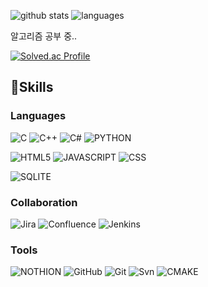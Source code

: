 <!--
**HyeonsuIm/HyeonsuIm** is a ✨ _special_ ✨ repository because its `README.md` (this file) appears on your GitHub profile.

Here are some ideas to get you started:

- 🔭 I’m currently working on ...
- 🌱 I’m currently learning ...
- 👯 I’m looking to collaborate on ...
- 🤔 I’m looking for help with ...
- 💬 Ask me about ...
- 📫 How to reach me: ...
- 😄 Pronouns: ...
- ⚡ Fun fact: ...
-->


![github stats](https://github-readme-stats.vercel.app/api?username=HyeonsuIm&theme=codeSTACKr)
![languages](https://github-readme-stats.vercel.app/api/top-langs/?username=HyeonsuIm&theme=codeSTACKr&show_icons=true&layout=compact&count_private=true)

알고리즘 공부 중..

[![Solved.ac Profile](http://mazassumnida.wtf/api/v2/generate_badge?boj=ees1307)](https://solved.ac/ees1307/)


## 💪Skills

### Languages

![C](https://img.shields.io/badge/C-A8B9CC.svg?style=for-the-badge&logo=C&logoColor=black)
![C++](https://img.shields.io/badge/C%2B%2B-00599C?style=for-the-badge&logo=c%2B%2B&logoColor=white)
![C#](https://img.shields.io/badge/C%20Sharp-239120.svg?style=for-the-badge&logo=C-Sharp&logoColor=white)
![PYTHON](https://img.shields.io/badge/Python-3776AB.svg?style=for-the-badge&logo=Python&logoColor=white)

![HTML5](https://img.shields.io/badge/HTML5-E34F26?style=for-the-badge&logo=html5&logoColor=white)
![JAVASCRIPT](https://img.shields.io/badge/JavaScript-F7DF1E.svg?style=for-the-badge&logo=JavaScript&logoColor=black)
![CSS](https://img.shields.io/badge/CSS3-1572B6?style=for-the-badge&logo=css3&logoColor=white)

![SQLITE](https://img.shields.io/badge/SQLite-07405E?style=for-the-badge&logo=sqlite&logoColor=white)

### Collaboration
![Jira](https://img.shields.io/badge/Jira-0052CC?style=for-the-badge&logo=Jira&logoColor=white)
![Confluence](https://img.shields.io/badge/Confluence-172B4D.svg?style=for-the-badge&logo=Confluence&logoColor=white)
![Jenkins](https://img.shields.io/badge/Jenkins-D24939?style=for-the-badge&logo=Jenkins&logoColor=white)

### Tools
![NOTHION](https://img.shields.io/badge/Notion-000000.svg?style=for-the-badge&logo=Notion&logoColor=white)
![GitHub](https://img.shields.io/badge/GitHub-100000?style=for-the-badge&logo=github&logoColor=white)
![Git](https://img.shields.io/badge/GIT-E44C30?style=for-the-badge&logo=git&logoColor=white)
![Svn](https://img.shields.io/badge/Subversion-809CC9.svg?style=for-the-badge&logo=Subversion&logoColor=white)
![CMAKE](https://img.shields.io/badge/CMake-064F8C?style=for-the-badge&logo=cmake&logoColor=white)

